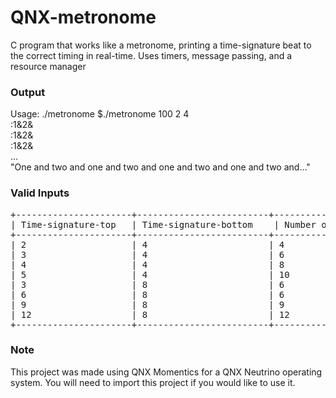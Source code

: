 # QNX-metronome
C program that works like a metronome, printing a time-signature beat to the correct timing in real-time. Uses timers, message passing, and a resource manager

### Output ###
Usage: ./metronome <beats-per-minute> <time-signature-top> <time-signature-bottom>
$./metronome 100 2 4  
:1&2&  
:1&2&  
:1&2&  
...  
"One and two and one and two and one and two and one and two and..."

### Valid Inputs ###
<pre>
+----------------------+-------------------------+----------------------------------------+----------------------------------------------+  
| Time-signature-top   | Time-signature-bottom    | Number of Intervals within each beat   | Pattern for Intervals within Each Beat      |  
+----------------------+-------------------------+----------------------------------------+----------------------------------------------+  
| 2                    | 4                       | 4                                      | 1&2&                                         |  
| 3                    | 4                       | 6                                      | 1&2&3&                                       |  
| 4                    | 4                       | 8                                      | 1&2&3&4&                                     |  
| 5                    | 4                       | 10                                     | 1&2&3&4-5-                                   |  
| 3                    | 8                       | 6                                      | 1-2-3-                                       |  
| 6                    | 8                       | 6                                      | 1&a2&a                                       |  
| 9                    | 8                       | 9                                      | 1&a2&a3&a                                    |  
| 12                   | 8                       | 12                                     | 1&a2&a3&a4&a                                 |  
+----------------------+-------------------------+----------------------------------------+----------------------------------------------+  
</pre>

### Note ###
This project was made using QNX Momentics for a QNX Neutrino operating system. You will need to import this project if you would like to use it.